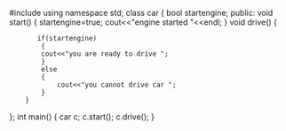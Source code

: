 #include<iostream>
using namespace std;
class car
{
	bool startengine;
	public:
		void start()
		{
			startengine=true;
			cout<<"engine started "<<endl;
		}
		void drive()
		{
		
		   if(startengine)
	     	{
			cout<<"you are ready to drive ";
		    }
		    else
		    {
		    	cout<<"you cannot drive car ";
			}
		}
		
};
int main()
{
	car c;
	c.start();
	c.drive();
}
